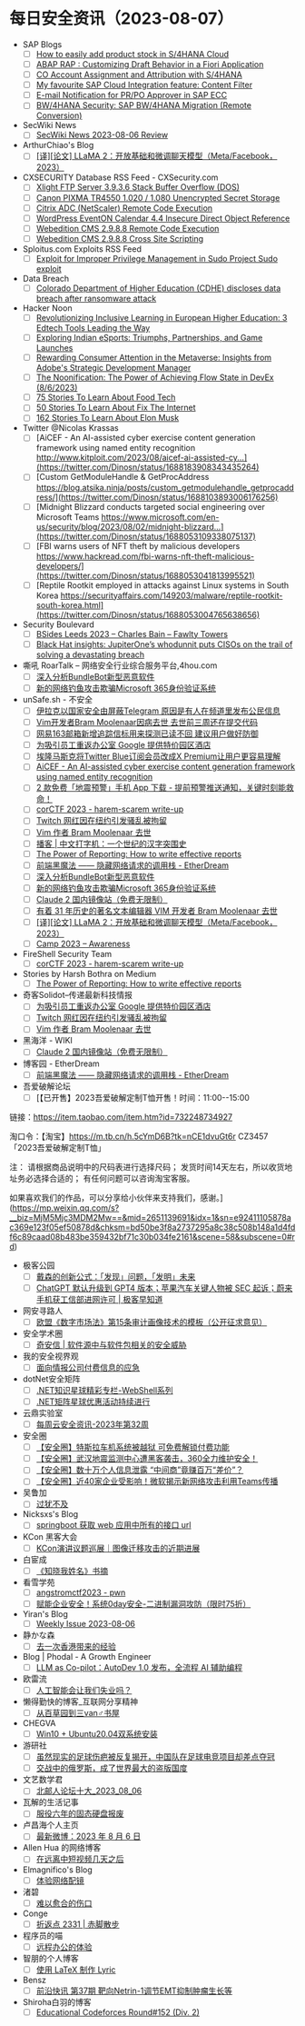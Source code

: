 # 每日安全资讯（2023-08-07）

- SAP Blogs
  - [ ] [How to easily add product stock in S/4HANA Cloud](https://blogs.sap.com/2023/08/06/how-to-easily-add-product-stock-in-s-4hana-cloud/)
  - [ ] [ABAP RAP : Customizing Draft Behavior in a Fiori Application](https://blogs.sap.com/2023/08/06/abap-rap-customizing-draft-behavior-in-a-fiori-application/)
  - [ ] [CO Account Assignment and Attribution with S/4HANA](https://blogs.sap.com/2023/08/06/co-account-assignment-and-attribution-with-s-4hana/)
  - [ ] [My favourite SAP Cloud Integration feature: Content Filter](https://blogs.sap.com/2023/08/06/my-favourite-sap-cloud-integration-feature-content-filter/)
  - [ ] [E-mail Notification for PR/PO Approver in SAP ECC](https://blogs.sap.com/2023/08/06/e-mail-notification-for-pr-po-approver-in-sap/)
  - [ ] [BW/4HANA Security: SAP BW/4HANA Migration (Remote Conversion)](https://blogs.sap.com/2023/08/06/bw-4hana-security-sap-bw-4hana-migration-remote-conversion/)
- SecWiki News
  - [ ] [SecWiki News 2023-08-06 Review](http://www.sec-wiki.com/?2023-08-06)
- ArthurChiao's Blog
  - [ ] [[译][论文] LLaMA 2：开放基础和微调聊天模型（Meta/Facebook，2023）](https://arthurchiao.github.io/blog/llama2-paper-zh/)
- CXSECURITY Database RSS Feed - CXSecurity.com
  - [ ] [Xlight FTP Server 3.9.3.6 Stack Buffer Overflow (DOS)](https://cxsecurity.com/issue/WLB-2023080032)
  - [ ] [Canon PIXMA TR4550 1.020 / 1.080 Unencrypted Secret Storage](https://cxsecurity.com/issue/WLB-2023080031)
  - [ ] [Citrix ADC (NetScaler) Remote Code Execution](https://cxsecurity.com/issue/WLB-2023080030)
  - [ ] [WordPress EventON Calendar 4.4 Insecure Direct Object Reference](https://cxsecurity.com/issue/WLB-2023080029)
  - [ ] [Webedition CMS 2.9.8.8 Remote Code Execution](https://cxsecurity.com/issue/WLB-2023080028)
  - [ ] [Webedition CMS 2.9.8.8 Cross Site Scripting](https://cxsecurity.com/issue/WLB-2023080027)
- Sploitus.com Exploits RSS Feed
  - [ ] [Exploit for Improper Privilege Management in Sudo Project Sudo exploit](https://sploitus.com/exploit?id=4331D355-28DD-52B7-AE70-FBB2C3B7BC00&utm_source=rss&utm_medium=rss)
- Data Breach
  - [ ] [Colorado Department of Higher Education (CDHE) discloses data breach after ransomware attack](https://securityaffairs.com/149228/data-breach/colorado-department-of-higher-education-data-breach.html)
- Hacker Noon
  - [ ] [Revolutionizing Inclusive Learning in European Higher Education: 3 Edtech Tools Leading the Way](https://hackernoon.com/revolutionizing-inclusive-learning-in-european-higher-education-3-edtech-tools-leading-the-way?source=rss)
  - [ ] [Exploring Indian eSports: Triumphs, Partnerships, and Game Launches](https://hackernoon.com/exploring-indian-esports-triumphs-partnerships-and-game-launches?source=rss)
  - [ ] [Rewarding Consumer Attention in the Metaverse: Insights from Adobe's Strategic Development Manager](https://hackernoon.com/rewarding-consumer-attention-in-the-metaverse-insights-from-adobes-strategic-development-manager?source=rss)
  - [ ] [The Noonification: The Power of Achieving Flow State in DevEx (8/6/2023)](https://hackernoon.com/8-6-2023-noonification?source=rss)
  - [ ] [75 Stories To Learn About Food Tech](https://hackernoon.com/75-stories-to-learn-about-food-tech?source=rss)
  - [ ] [50 Stories To Learn About Fix The Internet](https://hackernoon.com/50-stories-to-learn-about-fix-the-internet?source=rss)
  - [ ] [162 Stories To Learn About Elon Musk](https://hackernoon.com/162-stories-to-learn-about-elon-musk?source=rss)
- Twitter @Nicolas Krassas
  - [ ] [AiCEF - An AI-assisted cyber exercise content generation framework using named entity recognition http://www.kitploit.com/2023/08/aicef-ai-assisted-cy...](https://twitter.com/Dinosn/status/1688183908343435264)
  - [ ] [Custom GetModuleHandle & GetProcAddress https://blog.atsika.ninja/posts/custom_getmodulehandle_getprocaddress/](https://twitter.com/Dinosn/status/1688103893006176256)
  - [ ] [Midnight Blizzard conducts targeted social engineering over Microsoft Teams https://www.microsoft.com/en-us/security/blog/2023/08/02/midnight-blizzard...](https://twitter.com/Dinosn/status/1688053109338075137)
  - [ ] [FBI warns users of NFT theft by malicious developers https://www.hackread.com/fbi-warns-nft-theft-malicious-developers/](https://twitter.com/Dinosn/status/1688053041813995521)
  - [ ] [Reptile Rootkit employed in attacks against Linux systems in South Korea https://securityaffairs.com/149203/malware/reptile-rootkit-south-korea.html](https://twitter.com/Dinosn/status/1688053004765638656)
- Security Boulevard
  - [ ] [BSides Leeds 2023 – Charles Bain –  Fawlty Towers](https://securityboulevard.com/2023/08/bsides-leeds-2023-charles-bain-fawlty-towers/)
  - [ ] [Black Hat insights: JupiterOne’s whodunnit puts CISOs on the trail of solving a devastating breach](https://securityboulevard.com/2023/08/black-hat-insights-jupiterones-whodunnit-puts-cisos-on-the-trail-of-solving-a-devastating-breach/)
- 嘶吼 RoarTalk – 网络安全行业综合服务平台,4hou.com
  - [ ] [深入分析BundleBot新型恶意软件](https://www.4hou.com/posts/JKXg)
  - [ ] [新的网络钓鱼攻击欺骗Microsoft 365身份验证系统](https://www.4hou.com/posts/qpD7)
- unSafe.sh - 不安全
  - [ ] [伊拉克以国家安全由屏蔽Telegram 原因是有人在频道里发布公民信息](https://buaq.net/go-173793.html)
  - [ ] [Vim开发者Bram Moolenaar因病去世 去世前三周还在提交代码](https://buaq.net/go-173794.html)
  - [ ] [网易163邮箱新增追踪信标用来探测已读不回 建议用户做好防御](https://buaq.net/go-173795.html)
  - [ ] [为吸引员工重返办公室 Google 提供特价园区酒店](https://buaq.net/go-173790.html)
  - [ ] [埃隆马斯克将Twitter Blue订阅会员改成X Premium让用户更容易理解](https://buaq.net/go-173796.html)
  - [ ] [AiCEF - An AI-assisted cyber exercise content generation framework using named entity recognition](https://buaq.net/go-173789.html)
  - [ ] [2 款免费「地震预警」手机 App 下载 - 提前预警推送通知，关键时刻能救命！](https://buaq.net/go-173798.html)
  - [ ] [corCTF 2023 - harem-scarem write-up](https://buaq.net/go-173799.html)
  - [ ] [Twitch 网红因在纽约引发骚乱被拘留](https://buaq.net/go-173791.html)
  - [ ] [Vim 作者 Bram Moolenaar 去世](https://buaq.net/go-173792.html)
  - [ ] [播客 | 中文打字机：一个世纪的汉字突围史](https://buaq.net/go-173788.html)
  - [ ] [The Power of Reporting: How to write effective reports](https://buaq.net/go-173787.html)
  - [ ] [前端黑魔法 —— 隐藏网络请求的调用栈 - EtherDream](https://buaq.net/go-173785.html)
  - [ ] [深入分析BundleBot新型恶意软件](https://buaq.net/go-173782.html)
  - [ ] [新的网络钓鱼攻击欺骗Microsoft 365身份验证系统](https://buaq.net/go-173783.html)
  - [ ] [Claude 2 国内镜像站（免费无限制）](https://buaq.net/go-173784.html)
  - [ ] [有着 31 年历史的著名文本编辑器 VIM 开发者 Bram Moolenaar 去世](https://buaq.net/go-173779.html)
  - [ ] [[译][论文] LLaMA 2：开放基础和微调聊天模型（Meta/Facebook，2023）](https://buaq.net/go-173797.html)
  - [ ] [Camp 2023 – Awareness](https://buaq.net/go-173781.html)
- FireShell Security Team
  - [ ] [corCTF 2023 - harem-scarem write-up](https://fireshellsecurity.team/corctf2023-harem-scarem/)
- Stories by Harsh Bothra on Medium
  - [ ] [The Power of Reporting: How to write effective reports](https://hbothra22.medium.com/the-power-of-reporting-how-to-write-effective-reports-4034d6c87eca?source=rss-54fa249211d2------2)
- 奇客Solidot–传递最新科技情报
  - [ ] [为吸引员工重返办公室 Google 提供特价园区酒店](https://www.solidot.org/story?sid=75718)
  - [ ] [Twitch 网红因在纽约引发骚乱被拘留](https://www.solidot.org/story?sid=75717)
  - [ ] [Vim 作者 Bram Moolenaar 去世](https://www.solidot.org/story?sid=75716)
- 黑海洋 - WIKI
  - [ ] [Claude 2 国内镜像站（免费无限制）](https://blog.upx8.com/3748)
- 博客园 - EtherDream
  - [ ] [前端黑魔法 —— 隐藏网络请求的调用栈 - EtherDream](https://www.cnblogs.com/index-html/p/hide-request-initiator.html)
- 吾爱破解论坛
  - [ ] [【已开售】2023吾爱破解定制T恤开售！时间：11:00--15:00

链接：https://item.taobao.com/item.htm?id=732248734927

淘口令：【淘宝】https://m.tb.cn/h.5cYmD6B?tk=nCE1dvuGt6r CZ3457 「2023吾爱破解定制T恤」

注：
请根据商品说明中的尺码表进行选择尺码；
发货时间14天左右，所以收货地址务必选择合适的；
有任何问题可以咨询淘宝客服。

如果喜欢我们的作品，可以分享给小伙伴来支持我们，感谢。](https://mp.weixin.qq.com/s?__biz=MjM5Mjc3MDM2Mw==&mid=2651139691&idx=1&sn=e92411105878ac369e123f05ef50878d&chksm=bd50be3f8a2737295a8c38c508b148a1d4fdf6c89caad08b483be359432bf71c30b034fe2161&scene=58&subscene=0#rd)
- 极客公园
  - [ ] [戴森的创新公式：「发现」问题，「发明」未来](https://mp.weixin.qq.com/s?__biz=MTMwNDMwODQ0MQ==&mid=2653005349&idx=1&sn=b56becde83ac18d5c37a15945fece67e&chksm=7e54db9349235285d7f1b066354d13ae9d3a3902cd48b02b3aba9643a2a4d378cd5df1a0c985&scene=58&subscene=0#rd)
  - [ ] [ChatGPT 默认升级到 GPT4 版本；苹果汽车关键人物被 SEC 起诉；蔚来手机获工信部进网许可 | 极客早知道](https://mp.weixin.qq.com/s?__biz=MTMwNDMwODQ0MQ==&mid=2653005348&idx=1&sn=94c040f40cda751d3cd3b75c9bf1b312&chksm=7e54db9249235284fef0fc07e8e2c66b203c46a37f8deacd124ae54df251ee5d6abdc05817dc&scene=58&subscene=0#rd)
- 网安寻路人
  - [ ] [欧盟《数字市场法》第15条审计画像技术的模板（公开征求意见）](https://mp.weixin.qq.com/s?__biz=MzIxODM0NDU4MQ==&mid=2247500189&idx=1&sn=bc7fffd862ab181718c701e670b6a85a&chksm=97e97c77a09ef5617e06ba387f2b5a5e36fabca954c456649a2081fa1f45d20265b7b4230258&scene=58&subscene=0#rd)
- 安全学术圈
  - [ ] [奇安信 | 软件源中与软件包相关的安全威胁](https://mp.weixin.qq.com/s?__biz=MzU5MTM5MTQ2MA==&mid=2247489312&idx=1&sn=0a1488ea54a855294f646e2e9eba4b73&chksm=fe2ee8abc95961bd4aee85adaa7b76f6b4ebf05b192d764f6338a6e402eeda481e36a92780a6&scene=58&subscene=0#rd)
- 我的安全视界观
  - [ ] [面向情报公司付费信息的应急](https://mp.weixin.qq.com/s?__biz=MzI3Njk2OTIzOQ==&mid=2247485338&idx=1&sn=794ae1cf2bb72f67429528a256157b8c&chksm=eb6c25e2dc1bacf48da84f1bc449629fb376400b3489ac0d71c464aa6360de6f6c68ae7cd8dd&scene=58&subscene=0#rd)
- dotNet安全矩阵
  - [ ] [.NET知识星球精彩专栏-WebShell系列](https://mp.weixin.qq.com/s?__biz=MzUyOTc3NTQ5MA==&mid=2247488207&idx=1&sn=7e953a45c3a64a6aaa97796b753cbad6&chksm=fa5abc22cd2d3534fd9781db2499e528597b9704fa936411e15a8fa7fcf25456770e0a9aa7c1&scene=58&subscene=0#rd)
  - [ ] [.NET矩阵星球优惠活动持续进行](https://mp.weixin.qq.com/s?__biz=MzUyOTc3NTQ5MA==&mid=2247488207&idx=2&sn=826c9497733d28c9095a47c5e17a6db4&chksm=fa5abc22cd2d35342a275002efefeffeaeb5d295c57310a692ce140f68bf4f0c3445d27e8efb&scene=58&subscene=0#rd)
- 云鼎实验室
  - [ ] [每周云安全资讯-2023年第32周](https://mp.weixin.qq.com/s?__biz=MzU3ODAyMjg4OQ==&mid=2247494987&idx=1&sn=3d81dace16736ba8f8c5ecd0a2a51227&chksm=fd7911cdca0e98db7cef10787d482b7106c3d59333c1be9c0a508b6306ec7f83a57b3b47b1b5&scene=58&subscene=0#rd)
- 安全圈
  - [ ] [【安全圈】特斯拉车机系统被越狱 可免费解锁付费功能](https://mp.weixin.qq.com/s?__biz=MzIzMzE4NDU1OQ==&mid=2652041383&idx=1&sn=dbd7fd0f1fa42c428e763fb0e0dd4f6c&chksm=f36fdce7c41855f1e0a31747f4dca40c52da6f6349ab957ddafae0e9cd57d93cb78029548007&scene=58&subscene=0#rd)
  - [ ] [【安全圈】武汉地震监测中心遭黑客袭击，360全力维护安全！](https://mp.weixin.qq.com/s?__biz=MzIzMzE4NDU1OQ==&mid=2652041383&idx=2&sn=db50b0447574cac8a06833de3ea3b5aa&chksm=f36fdce7c41855f184ad0ee7a3ab6c3ff2c9d1e322e493743de3e68303ec657795eb2497b02d&scene=58&subscene=0#rd)
  - [ ] [【安全圈】数十万个人信息泄露 “中间商”竟赚百万“差价”？](https://mp.weixin.qq.com/s?__biz=MzIzMzE4NDU1OQ==&mid=2652041383&idx=3&sn=007f24a7d3d639df2749b855df8b644d&chksm=f36fdce7c41855f1bbcbb746ccd2df65b9918b6057670b41e66a5554760d2205a7acef0dc5a3&scene=58&subscene=0#rd)
  - [ ] [【安全圈】近40家企业受影响！微软揭示新网络攻击利用Teams传播](https://mp.weixin.qq.com/s?__biz=MzIzMzE4NDU1OQ==&mid=2652041383&idx=4&sn=bc71f317b43409cc866ebb4b990784c7&chksm=f36fdce7c41855f1279277701cb64c67f50be6054863707624377c01991f863a6abbcaca4415&scene=58&subscene=0#rd)
- 吴鲁加
  - [ ] [过犹不及](https://mp.weixin.qq.com/s?__biz=Mzg5NDY4ODM1MA==&mid=2247484472&idx=1&sn=dc616304b4f48e66364c7371650a2cd4&chksm=c01a8909f76d001fdb4c3993e4ceea0940c9f30069943b1bde06de357792476d7cb63f52832b&scene=58&subscene=0#rd)
- Nicksxs's Blog
  - [ ] [springboot 获取 web 应用中所有的接口 url](https://nicksxs.me/2023/08/06/springboot-%E8%8E%B7%E5%8F%96-web-%E5%BA%94%E7%94%A8%E4%B8%AD%E6%89%80%E6%9C%89%E7%9A%84%E6%8E%A5%E5%8F%A3-url/)
- KCon 黑客大会
  - [ ] [KCon演讲议题巡展｜图像迁移攻击的近期进展](https://mp.weixin.qq.com/s?__biz=MzIzOTAwNzc1OQ==&mid=2651136933&idx=1&sn=85ca7e138a4359c926a9d3e43344a908&chksm=f2c122c5c5b6abd3d18fdfa920a682d40a508675d2d597e26cc07c215a9ad8779b80ffc5da29&scene=58&subscene=0#rd)
- 白宦成
  - [ ] [《知晓我姓名》书摘](https://www.ixiqin.com/2023/08/06/know-my-name-booknotes/)
- 看雪学苑
  - [ ] [angstromctf2023 - pwn](https://mp.weixin.qq.com/s?__biz=MjM5NTc2MDYxMw==&mid=2458511583&idx=1&sn=6213024c9aebe18308c20ef3d2fada61&chksm=b18ed85586f9514324faa57c8a240c4446c1fbd72b534f3b363df48f0c8d7728b40923ab4ed2&scene=58&subscene=0#rd)
  - [ ] [赋能企业安全！系统0day安全-二进制漏洞攻防（限时75折）](https://mp.weixin.qq.com/s?__biz=MjM5NTc2MDYxMw==&mid=2458511583&idx=2&sn=5abcbfe9689cc31587ec3fa07f5217d3&chksm=b18ed85586f951433532f6e06b1e342136c87c64b365e740d5b7428e53edc06be6f464b0524a&scene=58&subscene=0#rd)
- Yiran's Blog
  - [ ] [Weekly Issue 2023-08-06](https://zdyxry.github.io/2023/08/06/Weekly-Issue-2023-08-06/)
- 静かな森
  - [ ] [去一次香港带来的经验](https://innei.in/posts/experience/first-went-to-hongkong-experience)
- Blog | Phodal - A Growth Engineer
  - [ ] [LLM as Co-pilot：AutoDev 1.0 发布，全流程 AI 辅助编程](http://www.phodal.com/blog/llm-as-copilot-auto-dev-1.0.0/)
- 欧雷流
  - [ ] [人工智能会让我们失业吗？](https://ourai.ws/posts/will-artificial-intelligence-take-our-jobs/)
- 懒得勤快的博客_互联网分享精神
  - [ ] [从百草园到三van♂书屋](https://masuit.com/2121)
- CHEGVA
  - [ ] [Win10 + Ubuntu20.04双系统安装](https://chegva.com/5761.html)
- 游研社
  - [ ] [虽然现实的足球伤疤被反复揭开，中国队在足球电竞项目却差点夺冠](https://www.yystv.cn/p/11040)
  - [ ] [交战中的俄罗斯，成了世界最大的盗版国度](https://www.yystv.cn/p/11039)
- 文艺数学君
  - [ ] [北邮人论坛十大_2023_08_06](https://mathpretty.com/16195.html)
- 瓦解的生活记事
  - [ ] [服役六年的固态硬盘报废](https://hin.cool/posts/ssddead.html)
- 卢昌海个人主页
  - [ ] [最新微博：2023 年 8 月 6 日](https://www.changhai.org/articles/miscellaneous/blog/202308.php#latest)
- Allen Hua 的网络博客
  - [ ] [在远离中短视频几天之后](https://hellodk.cn/post/1142)
- Elmagnifico's Blog
  - [ ] [体验网络配镜](https://elmagnifico.tech/2023/08/07/Glasses-Optometry/)
- 渚碧
  - [ ] [难以愈合的伤口](https://jubeny.com/2023/08/the-wound-hard-to-heal/)
- Conge
  - [ ] [折返点 2331 | 赤脚散步](https://conge.livingwithfcs.org/2023/08/06/ReturnPoint-walk-barefeet/)
- 程序员的喵
  - [ ] [远程办公的体验](http://catcoding.me/p/remote-work/)
- 智朋的个人博客
  - [ ] [使用 LaTeX 制作 Lyric](https://coffeelize.top/posts/20230806214851.html)
- Bensz
  - [ ] [前沿快讯 第37期 靶向Netrin-1调节EMT抑制肿瘤生长等](https://blognas.hwb0307.com/other/5450)
- Shiroha白羽的博客
  - [ ] [Educational Codeforces Round#152 (Div. 2)](http://example.com/2023/08/06/acm/EducationalCodeforcesRound152/)
